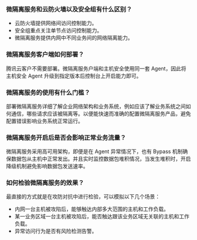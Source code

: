 ### 微隔离服务和云防火墙以及安全组有什么区别？[](id:Q1)
- 云防火墙提供网络间访问控制能力。
- 安全组重点关注单节点访问控制能力。
- 微隔离服务提供内网中不同业务间的网络隔离能力。

### 微隔离服务客户端如何部署？[](id:Q2)
腾讯云客户不需要部署。微隔离服务户端和主机安全使用同一套 Agent，因此将主机安全 Agent 升级到指定版本后控制台上开启能力即可。

### 微隔离服务的使用有什么门槛？[](id:Q3)
部署微隔离服务详细了解企业网络架构和业务系统，例如应该了解业务系统之间如何通信，哪些请求应该被隔离等。以便能快速而准确的配置微隔离服务产品，避免配置错误影响业务系统正常运行。

### 微隔离服务开启后是否会影响正常业务流量？[](id:Q4)
微隔离服务采用高可用架构，即便是在 Agent 异常情况下，也有 Bypass 机制确保数据包从主机中正常发出。并且实时监控数据包堆积情况，当发生堆积时，开启降级机制避免影响数据包发送速率。

### 如何检验微隔离服务的效果？[](id:Q5)
最直接的方式就是在攻防对抗中进行检验，可以模拟以下几个场景：
- 内网一台主机被攻陷后，能够触达内部多大范围的主机和工作负载。
- 某一业务区域一台主机被攻陷后，能否触达跟该业务区域无关联的主机和工作负载。
- 异常访问行为是否有风险检测告警。
